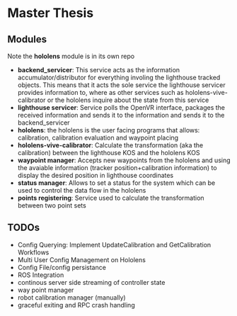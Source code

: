# Master Thesis

## Modules

Note the **hololens** module is in its own repo

* **backend_servicer**: This service acts as the information accumulator/distributor for everything involing the lighthouse tracked objects. This means that it acts the sole service the lighthouse servicer provides information to, where as other services such as hololens-vive-calibrator or the hololens inquire about the state from this service
* **lighthouse servicer**: Service polls the OpenVR interface, packages the received information and sends it to the information and sends it to the backend_servicer
* **hololens**: the hololens is the user facing programs that allows: calibration, calibration evaluation and waypoint placing 
* **hololens-vive-calibrator**: Calculate the transformation (aka the calibration) between the lighthouse KOS and the hololens KOS
* **waypoint manager**: Accepts new waypoints from the hololens and using the avaiable information (tracker position+calibration information) to display the desired position in lighthouse coordinates
* **status manager**: Allows to set a status for the system which can be used to control the data flow in the hololens
* **points registering**: Service used to calculate the transformation between two point sets
  
## TODOs

* Config Querying: Implement UpdateCalibration and GetCalibration Workflows
* Multi User Config Management on Hololens
* Config File/config persistance 
* ROS Integration
* continous server side streaming of controller state
* way point manager
* robot calibration manager (manually)
* graceful exiting and RPC crash handling